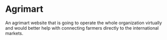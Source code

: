 # Agrimart
An agrimart website that is going to operate the whole organization virtually and would better help with connecting farmers directly to the international markets.

